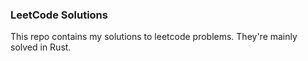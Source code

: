 ### LeetCode Solutions
This repo contains my solutions to leetcode problems.
They're mainly solved in Rust.
